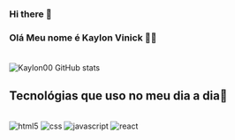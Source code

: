 ### Hi there 👋

### Olá Meu nome é Kaylon Vinick 👨‍💻 <br><br>


![Kaylon00 GitHub stats](https://github-readme-stats.vercel.app/api?username=Kaylon00&show_icons=true&theme=dracula)

## Tecnológias que uso no meu dia a dia🚀

<div style="display: inline_block" ><br>
    <img aling="center" alt="html5" src="https://img.shields.io/badge/HTML5-E34F26?style=for-the-badge&logo=html5&logoColor=white">
    <img aling="center" alt="css" src="	https://img.shields.io/badge/CSS3-1572B6?style=for-the-badge&logo=css3&logoColor=white">
    <img aling="center" alt="javascript" src="https://img.shields.io/badge/JavaScript-323330?style=for-the-badge&logo=javascript&logoColor=F7DF1E">
    <img aling="center" alt="react" src="https://img.shields.io/badge/React-20232A?style=for-the-badge&logo=react&logoColor=61DAFB">
</div>
